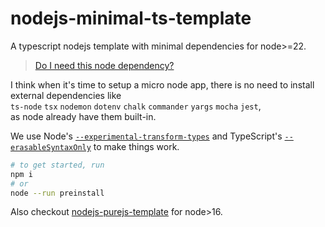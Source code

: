 # nodejs-minimal-ts-template

A typescript nodejs template with minimal dependencies for node>=22.

> [Do I need this node dependency?](https://brianmuenzenmeyer.com/posts/2024-do-i-need-this-node-dependency/)

I think when it's time to setup a micro node app, there is no need to install
external dependencies like\
`ts-node` `tsx` `nodemon` `dotenv` `chalk` `commander` `yargs` `mocha` `jest`,\
as node already have them built-in.

We use Node's
[`--experimental-transform-types`](https://nodejs.org/api/cli.html#--experimental-transform-types)
and TypeScript's
[`--erasableSyntaxOnly`](https://devblogs.microsoft.com/typescript/announcing-typescript-5-8-rc/#the---erasablesyntaxonly-option)
to make things work.

```sh
# to get started, run
npm i
# or
node --run preinstall
```

Also checkout
[nodejs-purejs-template](https://github.com/YieldRay/nodejs-purejs-template) for
node>16.
